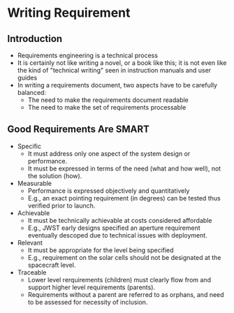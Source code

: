 # Writing Requirement

## Introduction

- Requirements engineering is a technical process
- It is certainly not like writing a novel, or a book like this; it is not even like the kind of "technical writing" seen in instruction manuals and user guides
- In writing a requirements document, two aspects have to be carefully balanced:
  - The need to make the requirements document readable
  - The need to make the set of requirements processable

## Good Requirements Are SMART

- Specific
  - It must address only one aspect of the system design or performance.
  - It must be expressed in terms of the need (what and how well), not the solution (how).
- Measurable
  - Performance is expressed objectively and quantitatively
  - E.g., an exact pointing requirement (in degrees) can be tested thus verified prior to launch.
- Achievable
  - It must be technically achievable at costs considered affordable
  - E.g., JWST early designs specified an aperture requirement eventually descoped due to technical issues with deployment.
- Relevant
  - It must be appropriate for the level being specified
  - E.g., requirement on the solar cells should not be designated at the spacecraft level.
- Traceable
  - Lower level rerquirements (children) must clearly flow from and support higher level requirements (parents).
  - Requirements without a parent are referred to as orphans, and need to be assessed for necessity of inclusion.
